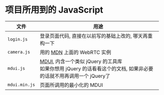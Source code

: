# 项目所用到的 JavaScript

文件 | 用途
--- | ---
`login.js` | 登录页面代码, 直接在以前写的基础上改的, 哪天再重构一下
`camera.js` | 用的 [MDN](https://developer.mozilla.org/en-US/docs/Web/API/WebRTC_API/Taking_still_photos) 上面的 WebRTC 实例
`mdui.js` | [MDUI](https://www.mdui.org/docs/jq), 内含一个类似 jQuery 的工具库 <br> 如果你想用 jQuery 的话看看这个的文档, 如果非必要的话就不用再调用一个 jQuery了
`mdui.min.js` | 页面所调用的最小化的 MDUI
